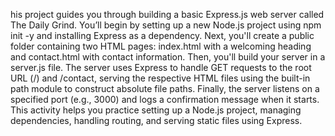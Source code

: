 his project guides you through building a basic Express.js web server called The Daily Grind. You’ll begin by setting up a new Node.js project using npm init -y and installing Express as a dependency. Next, you'll create a public folder containing two HTML pages: index.html with a welcoming heading and contact.html with contact information. Then, you'll build your server in a server.js file. The server uses Express to handle GET requests to the root URL (/) and /contact, serving the respective HTML files using the built-in path module to construct absolute file paths. Finally, the server listens on a specified port (e.g., 3000) and logs a confirmation message when it starts. This activity helps you practice setting up a Node.js project, managing dependencies, handling routing, and serving static files using Express.
